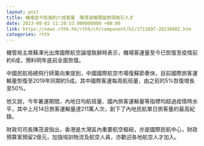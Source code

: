 ```yaml
---
layout: post
title: 機場至今恢復約六成客量　陳茂波稱預留款項吸引人才
date: 2023-08-02 11:20:53.000000000 +08:00
link: https://news.rthk.hk/rthk/ch/component/k2/1711697-20230802.htm
categories: rthk
---
```


機管局主席蘇澤光出席國際航空論壇致辭時表示，機場客運量至今已恢復至疫情前約6成，預料明年底前全面恢復。

中國民航局總飛行師萬向東提到，中國國際航空市場復蘇節奏快，目前國際旅客運輸量恢復至2019年同期約5成。其中國際客運每周航班量，由之前的5%恢復增長至50%。

他又說，今年暑運期間，內地日均航班量、國內旅客運輸量等指標均超過疫情時水平，其中上月14日旅客運輸量達211萬人次，創下了內地民航單日旅客量的最高紀錄。

財政司司長陳茂波指出，香港是大灣區內重要航空樞紐，亦是國際民航中心，財政預算案預留2億元，加強培訓物流及航空人員，亦歡迎各地航空人才加入。
